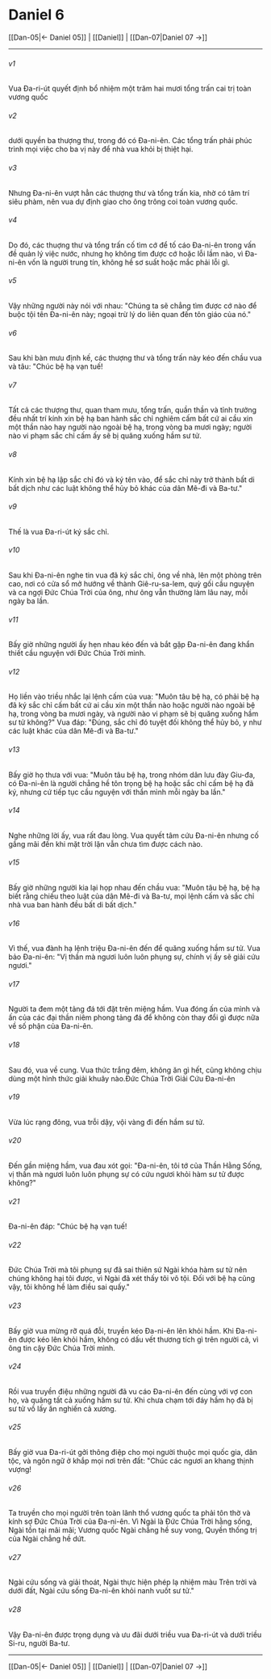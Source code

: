 # Daniel 6

[[Dan-05|← Daniel 05]] | [[Daniel]] | [[Dan-07|Daniel 07 →]]
***



###### v1 
Vua Đa-ri-út quyết định bổ nhiệm một trăm hai mươi tổng trấn cai trị toàn vương quốc 

###### v2 
dưới quyền ba thượng thư, trong đó có Đa-ni-ên. Các tổng trấn phải phúc trình mọi việc cho ba vị này để nhà vua khỏi bị thiệt hại. 

###### v3 
Nhưng Đa-ni-ên vượt hẳn các thượng thư và tổng trấn kia, nhờ có tâm trí siêu phàm, nên vua dự định giao cho ông trông coi toàn vương quốc. 

###### v4 
Do đó, các thuợng thư và tổng trấn cố tìm cớ để tố cáo Đa-ni-ên trong vấn đề quản lý việc nước, nhưng họ không tìm được cớ hoặc lỗi lầm nào, vì Đa-ni-ên vốn là người trung tín, không hề sơ suất hoặc mắc phải lỗi gì. 

###### v5 
Vậy những người này nói với nhau: "Chúng ta sẽ chẳng tìm được cớ nào để buộc tội tên Đa-ni-ên này; ngoại trừ lý do liên quan đến tôn giáo của nó." 

###### v6 
Sau khi bàn mưu định kế, các thượng thư và tổng trấn này kéo đến chầu vua và tâu: "Chúc bệ hạ vạn tuế! 

###### v7 
Tất cả các thượng thư, quan tham mưu, tổng trấn, quần thần và tỉnh trưởng đều nhất trí kính xin bệ hạ ban hành sắc chỉ nghiêm cấm bất cứ ai cầu xin một thần nào hay người nào ngoài bệ hạ, trong vòng ba mươi ngày; người nào vi phạm sắc chỉ cấm ấy sẽ bị quăng xuống hầm sư tử. 

###### v8 
Kính xin bệ hạ lập sắc chỉ đó và ký tên vào, để sắc chỉ này trở thành bất di bất dịch như các luật không thể hủy bỏ khác của dân Mê-đi và Ba-tư." 

###### v9 
Thế là vua Đa-ri-út ký sắc chỉ. 

###### v10 
Sau khi Đa-ni-ên nghe tin vua đã ký sắc chỉ, ông về nhà, lên một phòng trên cao, nơi có cửa sổ mở hướng về thành Giê-ru-sa-lem, quỳ gối cầu nguyện và ca ngợi Đức Chúa Trời của ông, như ông vẫn thường làm lâu nay, mỗi ngày ba lần. 

###### v11 
Bấy giờ những người ấy hẹn nhau kéo đến và bắt gặp Đa-ni-ên đang khẩn thiết cầu nguyện với Đức Chúa Trời mình. 

###### v12 
Họ liền vào triều nhắc lại lệnh cấm của vua: "Muôn tâu bệ hạ, có phải bệ hạ đã ký sắc chỉ cấm bất cứ ai cầu xin một thần nào hoặc người nào ngoài bệ hạ, trong vòng ba mươi ngày, và người nào vi phạm sẽ bị quăng xuống hầm sư tử không?" Vua đáp: "Đúng, sắc chỉ đó tuyệt đối không thể hủy bỏ, y như các luật khác của dân Mê-đi và Ba-tư." 

###### v13 
Bấy giờ họ thưa với vua: "Muôn tâu bệ hạ, trong nhóm dân lưu đày Giu-đa, có Đa-ni-ên là người chẳng hề tôn trọng bệ hạ hoặc sắc chỉ cấm bệ hạ đã ký, nhưng cứ tiếp tục cầu nguyện với thần mình mỗi ngày ba lần." 

###### v14 
Nghe những lời ấy, vua rất đau lòng. Vua quyết tâm cứu Đa-ni-ên nhưng cố gắng mãi đến khi mặt trời lặn vẫn chưa tìm được cách nào. 

###### v15 
Bấy giờ những người kia lại họp nhau đến chầu vua: "Muôn tâu bệ hạ, bệ hạ biết rằng chiếu theo luật của dân Mê-đi và Ba-tư, mọi lệnh cấm và sắc chỉ nhà vua ban hành đều bất di bất dịch." 

###### v16 
Vì thế, vua đành hạ lệnh triệu Đa-ni-ên đến để quăng xuống hầm sư tử. Vua bảo Đa-ni-ên: "Vị thần mà ngươi luôn luôn phụng sự, chính vị ấy sẽ giải cứu ngươi." 

###### v17 
Người ta đem một tảng đá tới đặt trên miệng hầm. Vua đóng ấn của mình và ấn của các đại thần niêm phong tảng đá để không còn thay đổi gì được nữa về số phận của Đa-ni-ên. 

###### v18 
Sau đó, vua về cung. Vua thức trắng đêm, không ăn gì hết, cũng không chịu dùng một hình thức giải khuây nào.Đức Chúa Trời Giải Cứu Đa-ni-ên 

###### v19 
Vừa lúc rạng đông, vua trỗi dậy, vội vàng đi đến hầm sư tử. 

###### v20 
Đến gần miệng hầm, vua đau xót gọi: "Đa-ni-ên, tôi tớ của Thần Hằng Sống, vị thần mà ngươi luôn luôn phụng sự có cứu ngươi khỏi hàm sư tử được không?" 

###### v21 
Đa-ni-ên đáp: "Chúc bệ hạ vạn tuế! 

###### v22 
Đức Chúa Trời mà tôi phụng sự đã sai thiên sứ Ngài khóa hàm sư tử nên chúng không hại tôi được, vì Ngài đã xét thấy tôi vô tội. Đối với bệ hạ cũng vậy, tôi không hề làm điều sai quấy." 

###### v23 
Bấy giờ vua mừng rỡ quá đỗi, truyền kéo Đa-ni-ên lên khỏi hầm. Khi Đa-ni-ên được kéo lên khỏi hầm, không có dấu vết thương tích gì trên người cả, vì ông tin cậy Đức Chúa Trời mình. 

###### v24 
Rồi vua truyền điệu những người đã vu cáo Đa-ni-ên đến cùng với vợ con họ, và quăng tất cả xuống hầm sư tử. Khi chưa chạm tới đáy hầm họ đã bị sư tử vồ lấy ăn nghiến cả xương. 

###### v25 
Bấy giờ vua Đa-ri-út gởi thông điệp cho mọi người thuộc mọi quốc gia, dân tộc, và ngôn ngữ ở khắp mọi nơi trên đất: "Chúc các ngươi an khang thịnh vượng! 

###### v26 
Ta truyền cho mọi người trên toàn lãnh thổ vương quốc ta phải tôn thờ và kính sợ Đức Chúa Trời của Đa-ni-ên. Vì Ngài là Đức Chúa Trời hằng sống, Ngài tồn tại mãi mãi; Vương quốc Ngài chẳng hề suy vong, Quyền thống trị của Ngài chẳng hề dứt. 

###### v27 
Ngài cứu sống và giải thoát, Ngài thực hiện phép lạ nhiệm màu Trên trời và dưới đất, Ngài cứu sống Đa-ni-ên khỏi nanh vuốt sư tử." 

###### v28 
Vậy Đa-ni-ên được trọng dụng và ưu đãi dưới triều vua Đa-ri-út và dưới triều Si-ru, người Ba-tư.

***
[[Dan-05|← Daniel 05]] | [[Daniel]] | [[Dan-07|Daniel 07 →]]
